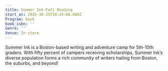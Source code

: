 ```yaml
---
title: Summer Ink Fall Reading
start_at: 2015-10-25T10:25:00.000Z
Program: bash
book_isbn: ''
Genre: ''
Venue: In-store
---
```


Summer Ink is a Boston-based writing and adventure camp for 5th-10th graders. With fifty percent of campers receiving scholarships, Summer Ink’s diverse population forms a rich community of writers hailing from Boston, the suburbs, and beyond!